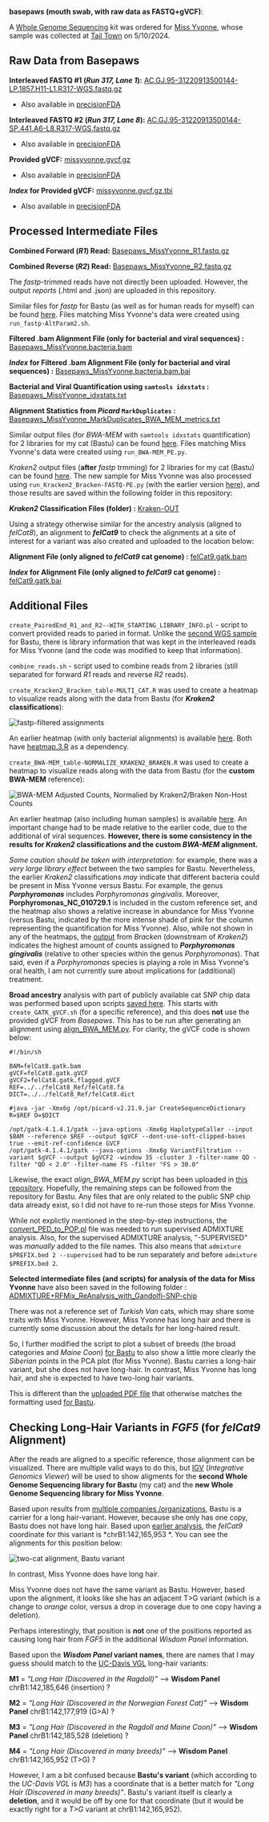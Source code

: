 **basepaws (mouth swab, with raw data as FASTQ+gVCF)**:

A [Whole Genome Sequencing](https://basepaws.com/products/whole-genome-sequencing?variant=41082749976773) kit was ordered for [Miss Yvonne](https://www.petfinder.com/cat/miss-yvonne-71559819/ca/los-angeles/kitten-rescue-ca55/), whose sample was collected at [Tail Town](https://www.tailtowncats.com/) on 5/10/2024.

## Raw Data from Basepaws

**Interleaved FASTQ #1 (*Run 317, Lane 1*):** [AC.GJ.95-31220913500144-LP.1857.H11-L1.R317-WGS.fastq.gz](https://storage.googleapis.com/miss-yvonne-cat-genome/AC.GJ.95-31220913500144-LP.1857.H11-L1.R317-WGS.fastq.gz)
 - Also available in [precisionFDA](https://precision.fda.gov/home/files/file-GqVf1J805PZb38VJK1y69f5Z-2)

**Interleaved FASTQ #2 (*Run 317, Lane 8*):** [AC.GJ.95-31220913500144-SP.441.A6-L8.R317-WGS.fastq.gz](https://storage.googleapis.com/miss-yvonne-cat-genome/AC.GJ.95-31220913500144-SP.441.A6-L8.R317-WGS.fastq.gz)
 - Also available in [precisionFDA](https://precision.fda.gov/home/files/file-GqVbVp80xxvXVk3k5yy8G3yz-2)

**Provided gVCF:** [missyvonne.gvcf.gz](https://storage.googleapis.com/miss-yvonne-cat-genome/missyvonne.gvcf.gz)
 - Also available in [precisionFDA](https://precision.fda.gov/home/files/file-GqVf1f80bfGGXQ31PygFb6jB-2)

***Index* for Provided gVCF:** [missyvonne.gvcf.gz.tbi](https://storage.googleapis.com/miss-yvonne-cat-genome/missyvonne.gvcf.gz.tbi)
 - Also available in [precisionFDA](https://precision.fda.gov/home/files/file-GqVf1f0007qFQ4Kgkgq4BKyy-2)

## Processed Intermediate Files

**Combined Forward (*R1*) Read:** [Basepaws_MissYvonne_R1.fastq.gz](https://storage.googleapis.com/miss-yvonne-cat-genome/Basepaws_MissYvonne_R1.fastq.gz)

**Combined Reverse (*R2*) Read:** [Basepaws_MissYvonne_R2.fastq.gz](https://storage.googleapis.com/miss-yvonne-cat-genome/Basepaws_MissYvonne_R2.fastq.gz)

The *fastp*-trimmed reads have not directly been uploaded.  However, the output *reports* (.html and .json) are uploaded in this repository.

Similar files for *fastp* for Bastu (as well as for human reads for myself) can be found [here](https://github.com/cwarden45/Bastu_Cat_Genome/tree/master/Basepaws_Notes/Reformat_Basepaws_WGS2_and_Combine/fastp_results).  Files matching Miss Yvonne's data were created using `run_fastp-AltParam2.sh`.

**Filtered .bam Alignment File (only for bacterial and viral sequences) :** [Basepaws_MissYvonne.bacteria.bam](https://storage.googleapis.com/miss-yvonne-cat-genome/Basepaws_MissYvonne.bacteria.bam)

***Index* for Filtered .bam Alignment File (only for bacterial and viral sequences) :** [Basepaws_MissYvonne.bacteria.bam.bai](https://storage.googleapis.com/miss-yvonne-cat-genome/Basepaws_MissYvonne.bacteria.bam.bai)

**Bacterial and Viral Quantification using `samtools idxstats` :** [Basepaws_MissYvonne_idxstats.txt](https://storage.googleapis.com/miss-yvonne-cat-genome/Basepaws_MissYvonne_idxstats.txt)

**Alignment Statistics from *Picard* `MarkDuplicates` :** [Basepaws_MissYvonne_MarkDuplicates_BWA_MEM_metrics.txt](https://storage.googleapis.com/miss-yvonne-cat-genome/Basepaws_MissYvonne_MarkDuplicates_BWA_MEM_metrics.txt)

Similar output files (for *BWA-MEM* with `samtools idxstats` quantification) for 2 libraries for my cat (Bastu) can be found [here](https://github.com/cwarden45/Bastu_Cat_Genome/tree/master/Basepaws_Notes/Reformat_Basepaws_WGS2_and_Combine/Additional_Alignments/Extended_Reference-2024).  Files matching Miss Yvonne's data were created using `run_BWA-MEM_PE.py`.

*Kraken2* output files (**after** *fastp* trmming) for 2 libraries for my cat (Bastu) can be found [here](https://github.com/cwarden45/Bastu_Cat_Genome/tree/master/Basepaws_Notes/Reformat_Basepaws_WGS2_and_Combine/fastp_results/Kraken-OUT).  The new sample for Miss Yvonne was also processed using `run_Kracken2_Bracken-FASTQ-PE.py` (with the earlier version [here](https://github.com/cwarden45/Bastu_Cat_Genome/blob/master/Basepaws_Notes/Reformat_Basepaws_WGS2_and_Combine/fastp_results/run_Kracken2_Bracken-FASTQ-PE.py)), and those results are saved within the following folder in this repository:

***Kraken2* Classification Files (folder) :** [Kraken-OUT](https://github.com/cwarden45/MissYvonne_Cat_Genome/tree/main/Kraken-OUT)

Using a strategy otherwise similar for the ancestry analysis (aligned to *felCat8*), an alignment to ***felCat9*** to check the alignments at a site of interest for a variant was also created and uploaded to the location below:

**Alignment File (only aligned to *felCat9* cat genome) :** [felCat9.gatk.bam](https://storage.googleapis.com/miss-yvonne-cat-genome/felCat9.gatk.bam)

***Index* for Alignment File (only aligned to *felCat9* cat genome) :** [felCat9.gatk.bai](https://storage.googleapis.com/miss-yvonne-cat-genome/felCat9.gatk.bai)

## Additional Files

`create_PairedEnd_R1_and_R2--WITH_STARTING_LIBRARY_INFO.pl` - script to convert provided reads to paried in format.  Unlike the [second WGS sample](https://github.com/cwarden45/Bastu_Cat_Genome/blob/master/Basepaws_Notes/Reformat_Basepaws_WGS2_and_Combine/create_PairedEnd_R1_and_R2.pl) for Bastu, there is library information that was kept in the interleaved reads for Miss Yvonne (and the code was modified to keep that information).

`combine_reads.sh` - script used to combine reads from 2 libraries (still separated for forward *R1* reads and reverse *R2* reads).

`create_Kracken2_Bracken_table-MULTI_CAT.R` was used to create a heatmap to visualize reads along with the data from Bastu (for ***Kraken2* classifications**):

![fastp-filtered assignments](Oral3_FILTERED_Braken_genera-heatmap_quantified-TOP20.PNG "Kraken2 assignments")

An earlier heatmap (with only bacterial alignments) is available [here](https://github.com/cwarden45/Bastu_Cat_Genome/blob/master/Basepaws_Notes/Reformat_Basepaws_WGS2_and_Combine/fastp_results/Oral6SUB3_FILTERED_Braken_genera-heatmap_quantified-TOP20.PNG).  Both have [heatmap.3.R](https://github.com/obigriffith/biostar-tutorials/blob/master/Heatmaps/heatmap.3.R) as a dependency.

`create_BWA-MEM_table-NORMALIZE_KRAKEN2_BRAKEN.R` was used to create a heatmap to visualize reads along with the data from Bastu (for the **custom BWA-MEM** reference):

![BWA-MEM Adjusted Counts, Normalied by Kraken2/Braken Non-Host Counts](n3_Oral_BWA-MEM-heatmap.PNG "BWA-MEM Adjusted Counts, Normalied by Kraken2/Braken Non-Host Counts")

An earlier heatmap (also including human samples) is available [here](https://github.com/cwarden45/Bastu_Cat_Genome/blob/master/Basepaws_Notes/Reformat_Basepaws_WGS2_and_Combine/Additional_Alignments/n6_Oral_Bowtie2-heatmap.PNG).  An important change had to be made relative to the earlier code, due to the additional of viral sequences.  **However, there is some consistency in the results for *Kraken2* classifications and the custom *BWA-MEM* alignment.**

*Some caution should be taken with interpretation*: for example, there was a *very large library effect* between the two samples for Bastu.  Nevertheless, the earlier *Kraken2* classifications *may* indicate that different bacteria could be present in Miss Yvonne versus Bastu.  For example, the genus ***Porphyromonas*** includes *Porphyromonas gingivalis*.  Moreover, **Porphyromonas_NC_010729.1** is included in the custom reference set, and the heatmap also shows a relative increase in abundance for Miss Yvonne (versus Bastu, indicated by the more intense shade of pink for the column representing the quantification for Miss Yvonne).  Also, while not shown in any of the heatmaps, the [output](https://github.com/cwarden45/MissYvonne_Cat_Genome/blob/main/Kraken-OUT/Basepaws_MissYvonne_Kraken2.bracken) from *Bracken* (downstream of *Kraken2*) indicates the highest amount of counts assigned to ***Porphyromonas gingivalis*** (relative to other species within the genus *Porphyromonas*).  That said, even if a *Porphyromonas* species is playing a role in Miss Yvonne's oral health, I am not currently sure about implications for (additional) treatment.

**Broad ancestry** analysis with part of publicly available cat SNP chip data was performed based upon scripts [saved here](https://github.com/cwarden45/Bastu_Cat_Genome/tree/master/Basepaws_Notes/ADMIXTURE%2BRFMix_ReAnalysis_with_Gandolfi-SNP-chip).  This starts with `create_GATK_gVCF.sh` (for a specific reference), and this does **not** use the provided gVCF from *Basepaws*.  This has to be run after generating an alignment using [align_BWA_MEM.py](https://github.com/cwarden45/Bastu_Cat_Genome/blob/master/Basepaws_Notes/align_BWA_MEM.py).  For clarity, the gVCF code is shown below:

```
#!/bin/sh

BAM=felCat8.gatk.bam
gVCF=felCat8.gatk.gVCF
gVCF2=felCat8.gatk.flagged.gVCF
REF=../../felCat8_Ref/felCat8.fa
DICT=../../felCat8_Ref/felCat8.dict

#java -jar -Xmx6g /opt/picard-v2.21.9.jar CreateSequenceDictionary R=$REF O=$DICT

/opt/gatk-4.1.4.1/gatk --java-options -Xmx6g HaplotypeCaller --input $BAM --reference $REF --output $gVCF --dont-use-soft-clipped-bases true --emit-ref-confidence GVCF
/opt/gatk-4.1.4.1/gatk --java-options -Xmx6g VariantFiltration --variant $gVCF --output $gVCF2 -window 35 -cluster 3 -filter-name QD -filter "QD < 2.0" -filter-name FS -filter "FS > 30.0"
```

Likewise, the exact *align_BWA_MEM.py* script has been uploaded in [this repository](https://github.com/cwarden45/MissYvonne_Cat_Genome/blob/main/align_BWA_MEM.py).  Hopefully, the remaining steps can be followed from the repository for Bastu.  Any files that are only related to the public SNP chip data already exist, so I did not have to re-run those steps for Miss Yvonne.

While not explictly mentioned in the step-by-step instructions, the [convert_PED_to_POP.pl](https://github.com/cwarden45/Bastu_Cat_Genome/blob/master/Basepaws_Notes/ADMIXTURE%2BRFMix_ReAnalysis_with_Gandolfi-SNP-chip/convert_PED_to_POP.pl) file was needed to run supervised ADMIXTURE analysis.  Also, for the supervised ADMIXTURE analysis, "-SUPERVISED" was *manually* added to the file names.  This also means that `admixture $PREFIX.bed 2 --supervised` had to be run separately and before `admixture $PREFIX.bed 2`.


**Selected intermediate files (and scripts) for analysis of the data for Miss Yvonne** have also been saved in the following folder : [ADMIXTURE+RFMix_ReAnalysis_with_Gandolfi-SNP-chip]()

There was not a reference set of *Turkish Van* cats, which may share some traits with Miss Yvonne.  However, Miss Yvonne has long hair and there is currently some discussion about the details for her long-haired result.

So, I further modified the script to plot a subset of breeds (the broad categories and *Maine Coon*) [for Bastu](https://github.com/cwarden45/Bastu_Cat_Genome/blob/master/Basepaws_Notes/ADMIXTURE%2BRFMix_ReAnalysis_with_Gandolfi-SNP-chip/PCA_ancestry_3groups-plus-Maine-Coon.png) to also show a little more clearly the *Siberian* points in the PCA plot (for Miss Yvonne).  Bastu carries a long-hair variant, but she does not have long-hair.  In contrast, Miss Yvonne has long hair, and she is expected to have two-long hair variants.

This is different than the [uploaded PDF file](https://github.com/cwarden45/MissYvonne_Cat_Genome/blob/main/MissYvonne_WGS-240715.pdf) that otherwise matches the formatting used [for Bastu](https://github.com/cwarden45/Bastu_Cat_Genome/blob/master/Basepaws_Notes/ADMIXTURE%2BRFMix_ReAnalysis_with_Gandolfi-SNP-chip/raw_basepaws_reanalysis_20k_sites.pdf).  

## Checking Long-Hair Variants in *FGF5* (for *felCat9* Alignment)

After the reads are aligned to a specific reference, those alignment can be visualized.  There are multiple valid ways to do this, but [IGV](https://igv.org/doc/desktop/) (*Integrative Genomics Viewer*) will be used to show aligments for the **second Whole Genome Sequencing library for Bastu** (my cat) and the **new Whole Genome Sequencing library for Miss Yvonne**.

Based upon results from [multiple companies /organizations](https://github.com/cwarden45/Bastu_Cat_Genome), Bastu is a carrier for a long hair-variant.  However, because she only has one copy, Bastu does not have long hair.  Based upon [earlier analysis](https://github.com/cwarden45/Bastu_Cat_Genome/tree/master/Basepaws_Notes/Health_Trait_Markers), the *felCat9* coordinate for this variant is *chrB1:142,165,953 *.  You can see the alignments for this position below:

![two-cat alignment, Bastu variant](IGV-M3.PNG "M3 variant visualization")

In contrast, Miss Yvonne does have long hair.

Miss Yvonne does not have the same variant as Bastu.  However, based upon the alignment, it looks like she has an adjacent T>G variant (which is a change to *orange* color, versus a drop in coverage due to one copy having a deletion).

Perhaps interestingly, that position is **not** one of the positions reported as causing long hair from *FGF5* in the additional *Wisdom Panel* information.

Based upon the ***Wisdom Panel* variant names**, there are names that I may guess should match to the [UC-Davis VGL](https://vgl.ucdavis.edu/test/long-hair-cat) long-hair variants:

**M1** = *"Long Hair (Discovered in the Ragdoll)"* --> **Wisdom Panel** chrB1:142,185,646 (insertion) ?

**M2** = *"Long Hair (Discovered in the Norwegian Forest Cat)"* --> **Wisdom Panel** chrB1:142,177,919 (G>A) ?

**M3** =  *"Long Hair (Discovered in the Ragdoll and Maine Coon)"* --> **Wisdom Panel** chrB1:142,185,528 (deletion) ?

**M4** = *"Long Hair (Discovered in many breeds)"* --> **Wisdom Panel** chrB1:142,165,952 (T>G) ?

However, I am a bit confused because **Bastu's variant** (which according to the *UC-Davis VGL* is *M3*) has a coordinate that is a better match for *"Long Hair (Discovered in many breeds)"*.  Bastu's variant itself is clearly a **deletion**, and it would be off by one for that coordinate (but it would be exactly right for a *T>G* variant at chrB1:142,165,952).

